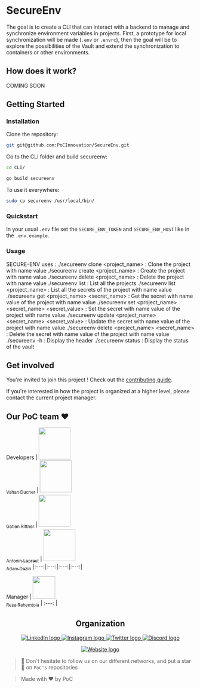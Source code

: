 
# SecureEnv

The goal is to create a CLI that can interact with a backend to manage and synchronize environment variables in projects. 
First, a prototype for local synchronization will be made (`.env` or `.envrc`), then the goal will be to explore the possibilities of the Vault and extend the synchronization to containers or other environments.

## How does it work?

COMING SOON

## Getting Started

### Installation

Clone the repository:

```bash
git git@github.com:PoCInnovation/SecureEnv.git
```

Go to the CLI folder and build secureenv:

```bash
cd CLI/
```
```bash
go build secureenv
```

To use it everywhere:
```bash
sudo cp secureenv /usr/local/bin/
```

### Quickstart

In your usual `.env` file set the `SECURE_ENV_TOKEN` and `SECURE_ENV_HOST` like in the `.env.example`.

### Usage

SECURE-ENV uses : 
./secureenv clone <project_name> : Clone the project with name value
./secureenv create <project_name> : Create the project with name value
./secureenv delete <project_name> : Delete the project with name value
./secureenv list : List all the projects
./secureenv list <project_name> : List all the secrets of the project with name value
./secureenv get <project_name> <secret_name> : Get the secret with name value of the project with name value
./secureenv set <project_name> <secret_name> <secret_value> : Set the secret with name value of the project with name value
./secureenv update <project_name> <secret_name> <secret_value> : Update the secret with name value of the project with name value
./secureenv delete <project_name> <secret_name> : Delete the secret with name value of the project with name value
./secureenv -h : Display the header
./secureenv status : Display the status of the vault

## Get involved

You're invited to join this project ! Check out the [contributing guide](./CONTRIBUTING.md).

If you're interested in how the project is organized at a higher level, please contact the current project manager.

## Our PoC team ❤️

Developers
| [<img src="https://github.com/vahand.png?size=85" width=85><br><sub>Vahan Ducher</sub>](https://github.com/vahand) | [<img src="https://github.com/grittner.png?size=85" width=85><br><sub>Gatien Rittner</sub>](https://github.com/grittner) | [<img src="https://github.com/Matribuk.png?size=85" width=85><br><sub>Antonin Leprest</sub>](https://github.com/Matribuk) | [<img src="https://github.com/adamdeziri.png?size=85" width=85><br><sub>Adam Deziri</sub>](https://github.com/adamdeziri)
|:---:|:---:|:---:|:---:|

Manager
| [<img src="https://github.com/RezaRahemtola.png?size=85" width=60><br><sub>Reza Rahemtola</sub>](https://github.com/RezaRahemtola)
| :---: |

<h2 align=center>
Organization
</h2>

<p align='center'>
    <a href="https://www.linkedin.com/company/pocinnovation/mycompany/">
        <img src="https://img.shields.io/badge/LinkedIn-0077B5?style=for-the-badge&logo=linkedin&logoColor=white" alt="LinkedIn logo">
    </a>
    <a href="https://www.instagram.com/pocinnovation/">
        <img src="https://img.shields.io/badge/Instagram-E4405F?style=for-the-badge&logo=instagram&logoColor=white" alt="Instagram logo"
>
    </a>
    <a href="https://twitter.com/PoCInnovation">
        <img src="https://img.shields.io/badge/Twitter-1DA1F2?style=for-the-badge&logo=twitter&logoColor=white" alt="Twitter logo">
    </a>
    <a href="https://discord.com/invite/Yqq2ADGDS7">
        <img src="https://img.shields.io/badge/Discord-7289DA?style=for-the-badge&logo=discord&logoColor=white" alt="Discord logo">
    </a>
</p>
<p align=center>
    <a href="https://www.poc-innovation.fr/">
        <img src="https://img.shields.io/badge/WebSite-1a2b6d?style=for-the-badge&logo=GitHub Sponsors&logoColor=white" alt="Website logo">
    </a>
</p>

> 🚀 Don't hesitate to follow us on our different networks, and put a star 🌟 on `PoC's` repositories

> Made with ❤️ by PoC
